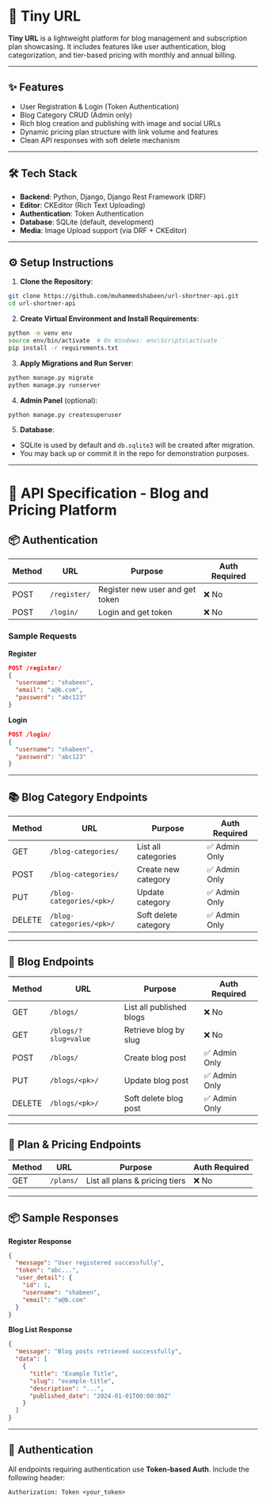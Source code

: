 # 🔗 Tiny URL

**Tiny URL** is a lightweight platform for blog management and subscription plan showcasing. It includes features like user authentication, blog categorization, and tier-based pricing with monthly and annual billing.

---

## ✨ Features

- User Registration & Login (Token Authentication)
- Blog Category CRUD (Admin only)
- Rich blog creation and publishing with image and social URLs
- Dynamic pricing plan structure with link volume and features
- Clean API responses with soft delete mechanism

---

## 🛠 Tech Stack

- **Backend**: Python, Django, Django Rest Framework (DRF)
- **Editor**: CKEditor (Rich Text Uploading)
- **Authentication**: Token Authentication
- **Database**: SQLite (default, development)
- **Media**: Image Upload support (via DRF + CKEditor)

---

## ⚙️ Setup Instructions

1. **Clone the Repository**:
```bash
git clone https://github.com/muhammedshabeen/url-shortner-api.git
cd url-shortner-api
```

2. **Create Virtual Environment and Install Requirements**:
```bash
python -m venv env
source env/bin/activate  # On Windows: env\Scripts\activate
pip install -r requirements.txt
```

3. **Apply Migrations and Run Server**:
```bash
python manage.py migrate
python manage.py runserver
```

4. **Admin Panel** (optional):
```bash
python manage.py createsuperuser
```

5. **Database**:
- SQLite is used by default and `db.sqlite3` will be created after migration.
- You may back up or commit it in the repo for demonstration purposes.

---
# 📘 API Specification - Blog and Pricing Platform

## 📦 Authentication

| Method | URL        | Purpose              | Auth Required |
|--------|------------|----------------------|---------------|
| POST   | `/register/` | Register new user and get token   | ❌ No          |
| POST   | `/login/`    | Login and get token  | ❌ No          |

### Sample Requests

**Register**
```json
POST /register/
{
  "username": "shabeen",
  "email": "a@b.com",
  "password": "abc123"
}
```

**Login**
```json
POST /login/
{
  "username": "shabeen",
  "password": "abc123"
}
```

---

## 📚 Blog Category Endpoints

| Method | URL                           | Purpose                | Auth Required     |
|--------|-------------------------------|------------------------|-------------------|
| GET    | `/blog-categories/`           | List all categories    | ✅ Admin Only      |
| POST   | `/blog-categories/`           | Create new category    | ✅ Admin Only      |
| PUT    | `/blog-categories/<pk>/`      | Update category        | ✅ Admin Only      |
| DELETE | `/blog-categories/<pk>/`      | Soft delete category   | ✅ Admin Only      |

---

## 📝 Blog Endpoints

| Method | URL                    | Purpose                    | Auth Required     |
|--------|------------------------|----------------------------|-------------------|
| GET    | `/blogs/`              | List all published blogs   | ❌ No              |
| GET    | `/blogs/?slug=value`  | Retrieve blog by slug      | ❌ No              |
| POST   | `/blogs/`              | Create blog post           | ✅ Admin Only      |
| PUT    | `/blogs/<pk>/`         | Update blog post           | ✅ Admin Only      |
| DELETE | `/blogs/<pk>/`         | Soft delete blog post      | ✅ Admin Only      |

---

## 💸 Plan & Pricing Endpoints

| Method | URL        | Purpose                          | Auth Required |
|--------|------------|----------------------------------|---------------|
| GET    | `/plans/`  | List all plans & pricing tiers   | ❌ No          |

---

## 📦 Sample Responses

**Register Response**
```json
{
  "message": "User registered successfully",
  "token": "abc...",
  "user_detail": {
    "id": 1,
    "username": "shabeen",
    "email": "a@b.com"
  }
}
```

**Blog List Response**
```json
{
  "message": "Blog posts retrieved successfully",
  "data": [
    {
      "title": "Example Title",
      "slug": "example-title",
      "description": "...",
      "published_date": "2024-01-01T00:00:00Z"
    }
  ]
}
```

---

## 🔐 Authentication

All endpoints requiring authentication use **Token-based Auth**. Include the following header:

```
Authorization: Token <your_token>
```
